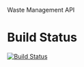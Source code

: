 
Waste Management API

Build Status
============

[![Build Status](https://travis-ci.org/abhishekdepro/ecosystem.svg)](https://travis-ci.org/abhishekdepro/ecosystem)
